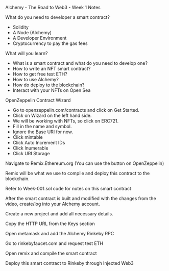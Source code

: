 Alchemy - The Road to Web3 - Week 1 Notes

What do you need to developer a smart contract?

- Solidity
- A Node (Alchemy)
- A Developer Environment
- Cryptocurrency to pay the gas fees

What will you learn?

- What is a smart contract and what do you need to develop one?
- How to write an NFT smart contract?
- How to get free test ETH?
- How to use Alchemy?
- How do deploy to the blockchain?
- Interact with your NFTs on Open Sea

OpenZeppelin Contract Wizard

- Go to openzeppelin.com/contracts and click on Get Started.
- Click on Wizard on the left hand side.
- We will be working with NFTs, so click on ERC721.
- Fill in the name and symbol.
- Ignore the Base URI for now.
- Click mintable
- Click Auto Increment IDs
- Click Inumerable
- Click URI Storage

Navigate to Remix.Ethereum.org (You can use the button on OpenZeppelin)

Remix will be what we use to compile and deploy this contract to the blockchain.

Refer to Week-001.sol code for notes on this smart contract

After the smart contract is built and modified with the changes from the video, create/log into your Alchemy account.

Create a new project and add all necessary details.

Copy the HTTP URL from the Keys section

Open metamask and add the Alchemy Rinkeby RPC

Go to rinkebyfaucet.com and request test ETH 

Open remix and compile the smart contract

Deploy this smart contract to Rinkeby through Injected Web3